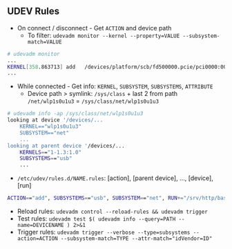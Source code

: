 UDEV Rules
---

- On connect / disconnect - Get `ACTION` and device path
	- To filter: `udevadm monitor --kernel --property=VALUE --subsystem-match=VALUE`
```sh
# udevadm monitor
...
KERNEL[358.863713] add   /devices/platform/scb/fd500000.pcie/pci0000:00/0000:00:00.0/0000:01:00.0/usb1/1-1/1-1.3/1-1.3:1.0/net/wlp1s0u1u3
...
```

- While connected - Get info: `KERNEL`, `SUBSYSTEM`, `SUBSYSTEMS`, `ATTRIBUTE`
	- Device path > symlink: `/sys/class` + last 2 from path `/net/wlp1s0u1u3` = `/sys/class/net/wlp1s0u1u3`
```sh
# udevadm info -ap /sys/class/net/wlp1s0u1u3
looking at device '/devices/...
    KERNEL=="wlp1s0u1u3"
    SUBSYSTEM=="net"
    ...
looking at parent device '/devices/...
    KERNELS=="1-1.3:1.0"
    SUBSYSTEMS=="usb"
    ...
```

- `/etc/udev/rules.d/NAME.rules`: [action], [parent device], ..., [device], [run]
```sh
ACTION=="add", SUBSYSTEMS=="usb", SUBSYSTEM=="net", RUN+="/srv/http/bash/networks.sh wldevice"
```

- Reload rules: `udevadm control --reload-rules && udevadm trigger`
- Test rules: `udevadm test $( udevadm info --query=PATH --name=DEVICENAME ) 2>&1`
- Trigger rules: `udevadm trigger --verbose --type=subsystems --action=ACTION --subsystem-match=TYPE --attr-match="idVendor=ID"`
